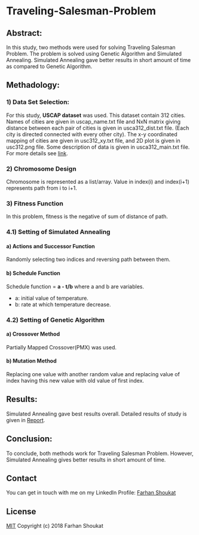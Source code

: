 # Traveling-Salesman-Problem

## Abstract:
In this study, two methods were used for solving Traveling Salesman Problem. The problem is solved using Genetic Algorithm and Simulated Annealing. Simulated Annealing gave better results in short amount of time as compared to Genetic Algorithm.


## Methadology:

### 1) Data Set Selection:
For this study, **USCAP dataset** was used. This dataset contain 312 cities. Names of cities are given in uscap_name.txt file and NxN matrix giving distance between each pair of cities is given in usca312_dist.txt file. (Each city is directed connected with every other city). The x-y coordinated mapping of cities are given in usc312_xy.txt file, and 2D plot is given in usc312.png file. Some description of data is given in usca312_main.txt file. For more details see [link](http://people.sc.fsu.edu/~jburkardt/datasets/cities/cities.html).

### 2) Chromosome Design
Chromosome is represented as a list/array. Value in index(i) and index(i+1) represents path from i to i+1.

### 3) Fitness Function
In this problem, fitness is the negative of sum of distance of path.


### 4.1) Setting of Simulated Annealing

#### a) Actions and Successor Function
Randomly selecting two indices and reversing path between them.

#### b) Schedule Function
Schedule function = **a - t/b** where a and b are variables.
* a: initial value of temperature.
* b: rate at which temperature decrease.


### 4.2) Setting of Genetic Algorithm

#### a) Crossover Method
Partially Mapped Crossover(PMX) was used.

#### b) Mutation Method
Replacing one value with another random value and replacing value of index having this new value with old value of first index.


## Results:
Simulated Annealing gave best results overall. Detailed results of study is given in [Report](../master/Report.docx).


## Conclusion:
To conclude, both methods work for Traveling Salesman Problem. However, Simulated Annealing gives better results in short amount of time.


## Contact
You can get in touch with me on my LinkedIn Profile: [Farhan Shoukat](https://www.linkedin.com/in/farhan-shoukat-782542167/)


## License
[MIT](../master/LICENSE)
Copyright (c) 2018 Farhan Shoukat

